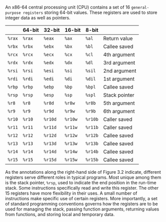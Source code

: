 An x86-64 central processing unit (CPU) contains a set of 16 `general-purpose registers` storing 64-bit values. These registers are used to store integer data as well as pointers.


|        | 64-bit | 32-bit  | 16-bit  | 8-bit   |               |
| ------ | ------ | ------- | ------- | ------- | ------------- |
| `%rax` | `%rax` | `%eax`  | `%ax`   | `%al`   | Return value  |
| `%rbx` | `%rbx` | `%ebx`  | `%bx`   | `%bl`   | Callee saved  |
| `%rcx` | `%rcx` | `%ecx`  | `%cx`   | `%cl`   | 4th argument  |
| `%rdx` | `%rdx` | `%edx`  | `%dx`   | `%dl`   | 3rd argument  |
| `%rsi` | `%rsi` | `%esi`  | `%si`   | `%sil`  | 2nd argument  |
| `%rdi` | `%rdi` | `%edi`  | `%di`   | `%dil`  | 1st argument  |
| `%rbp` | `%rbp` | `%ebp`  | `%bp`   | `%bpl`  | Callee saved  |
| `%rsp` | `%rsp` | `%esp`  | `%sp`   | `%spl`  | Stack pointer |
| `%r8`  | `%r8`  | `%r8d`  | `%r8w`  | `%r8b`  | 5th argument  |
| `%r9`  | `%r9`  | `%r9d`  | `%r9w`  | `%r9b`  | 6th argument  |
| `%r10` | `%r10` | `%r10d` | `%r10w` | `%r10b` | Caller saved  |
| `%r11` | `%r11` | `%r11d` | `%r11w` | `%r11b` | Caller saved  |
| `%r12` | `%r12` | `%r12d` | `%r12w` | `%r12b` | Callee saved  |
| `%r13` | `%r13` | `%r13d` | `%r13w` | `%r13b` | Callee saved  |
| `%r14` | `%r14` | `%r14d` | `%r14w` | `%r14b` | Callee saved  |
| `%r15` | `%r15` | `%r15d` | `%r15w` | `%r15b` | Callee saved  |

As the annotations along the right-hand side of Figure 3.2 indicate, different registers serve different roles in typical programs. Most unique among them is the stack pointer, `%rsp`, used to indicate the end position in the run-time stack. Some instructions specifically read and write this register. The other 15 registers have more flexibility in their uses. A small number of instructions make specific use of certain registers. More importantly, a set of standard programming conventions governs how the registers are to be used for managing the stack, passing function arguments, returning values from functions, and storing local and temporary data.